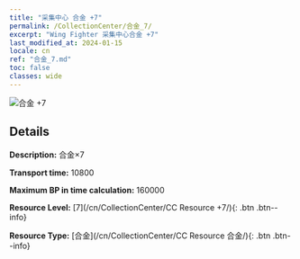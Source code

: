 ```yaml
---
title: "采集中心 合金 +7"
permalink: /CollectionCenter/合金_7/
excerpt: "Wing Fighter 采集中心合金 +7"
last_modified_at: 2024-01-15
locale: cn
ref: "合金_7.md"
toc: false
classes: wide
---
```



![合金 +7](/images/cc/CC_Alloy_Plate_5.png)

## Details

  **Description:** 合金×7

  **Transport time:** 10800

  **Maximum BP in time calculation:** 160000

  **Resource Level:** [7](/cn/CollectionCenter/CC Resource +7/){: .btn .btn--info}

  **Resource Type:** [合金](/cn/CollectionCenter/CC Resource 合金/){: .btn .btn--info}

